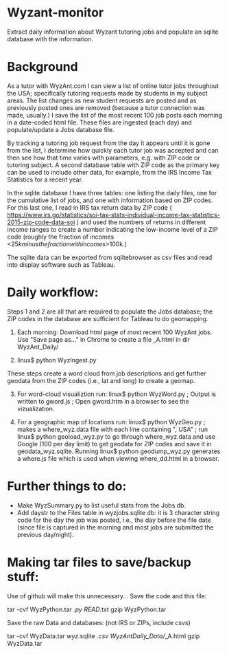 # Wyzant-monitor
Extract daily information about Wyzant tutoring jobs and populate an sqlite database with the information.

# Background
As a tutor with WyzAnt.com I can view a list of online tutor jobs throughout the USA;
specifically tutoring requests made by students in my subject areas.
The list changes as new student requests are posted and as previously posted ones are removed
(because a tutor connection was made, usually.) I save the list of the most recent 100 job posts
each morning in a date-coded html file. These files are ingested (each day) and populate/update
a Jobs database file.

By tracking a tutoring job request from the day it appears until it is gone from the list,
I determine how quickly each tutor job was accepted and can then see how that time varies with parameters,
e.g. with ZIP code or tutoring subject. A second database table with ZIP code as the primary key
can be used to include other data, for example, from the IRS Income Tax Statistics for a recent year.

In the sqlite database I have three tables: one listing the daily files, one for the cumulative list of jobs,
and one with information based on ZIP codes.  For this last one, I read in IRS tax return data by ZIP code ( https://www.irs.go/statistics/soi-tax-stats-individual-income-tax-statistics-2015-zip-code-data-soi )
and used the numbers of returns in different income ranges to create a number indicating the
low-income level of a ZIP code (roughly the fraction of incomes <$25k minus the fraction with incomes >$100k.)

The sqlite data can be exported from sqlitebrowser as csv files and read into display software such as Tableau.

# Daily workflow:
Steps 1 and 2 are all that are required to populate the Jobs database; 
the ZIP codes in the database are sufficient for Tableau to do geomapping.

1) Each morning:
     Download html page of most recent 100 WyzAnt jobs.
     Use "Save page as..." in Chrome to create a file <datecode>_A.html in dir WyzAnt_Daily/

2) linux$ python WyzIngest.py

These steps create a word cloud from job descriptions and get further geodata from the ZIP codes
(i.e., lat and long) to create a geomap.

3) For word-cloud visualiztion run: linux$ python WyzWord.py ;
             Output is written to gword.js ;
   Open gword.htm in a browser to see the vizualization.

4) For a geographic map of locations run: linux$ python WyzGeo.py ;
         makes a where_wyz.data file with each line containing
              "<zipcode>, USA" ;
   run linux$ python geoload_wyz.py
                                 to go through where_wyz.data and use Google (100 per day limit)
                                 to get geodata for ZIP codes and save it in geodata_wyz.sqlite.
   Running linux$ python geodump_wyz.py generates a where.js file
   which is used when viewing where_dd.html in a browser.


# Further things to do:
- Make WyzSummary.py to list useful stats from the Jobs db.
- Add daystr to the Files table in wyzjobs.sqlite db:
       it is 3 character string code for the day the job was posted,
       i.e., the day before the file date
       (since file is captured in the morning and most jobs are submitted the previous day/night).


# Making tar files to save/backup stuff:
Use of github will make this unnecessary... Save the code and this file:

tar -cvf WyzPython.tar *.py READ*.txt
gzip WyzPython.tar

Save the raw Data and databases:  (not IRS or ZIPs, include csvs)

tar -cvf WyzData.tar *wyz*.sqlite *.csv WyzAntDaily_Data/*_A.html
gzip WyzData.tar


